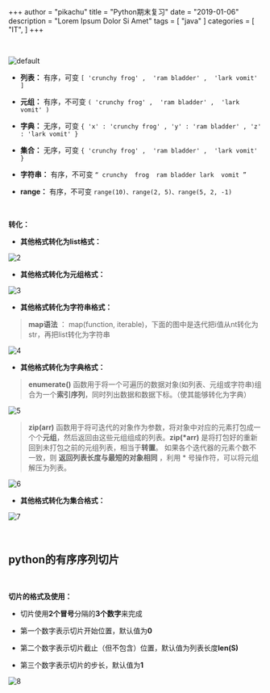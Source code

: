 +++
author = "pikachu"
title = "Python期末复习"
date = "2019-01-06"
description = "Lorem Ipsum Dolor Si Amet"
tags = [
    "java"
]
categories = [
    "IT",
]
+++


&nbsp;

![default](https://user-images.githubusercontent.com/38284818/50725805-526c8900-113e-11e9-9a4e-1f154620b12f.JPG)

- **列表：** 有序，可变
`[ 'crunchy frog' ,  'ram bladder' ,  'lark vomit' ]`

- **元组：** 有序，不可变
`( 'crunchy frog' ,  'ram bladder' ,  'lark vomit' )`

- **字典：** 无序，可变
`{ 'x' : 'crunchy frog' , 'y' : 'ram bladder' , 'z' : 'lark vomit' }`

- **集合：** 无序，可变
`{ 'crunchy frog' ,  'ram bladder' ,  'lark vomit' }`

- **字符串：** 有序，不可变
`“ crunchy  frog  ram bladder lark  vomit ”`

- **range：** 有序，不可变
`range(10)、range(2, 5)、range(5, 2, -1)`

&nbsp;

**转化：**

- **其他格式转化为list格式：**

![2](https://user-images.githubusercontent.com/38284818/50725829-171e8a00-113f-11e9-9506-78d0719e32bc.png)

- **其他格式转化为元组格式：**

![3](https://user-images.githubusercontent.com/38284818/50725848-695fab00-113f-11e9-9a84-816394eebdb1.png)

- **其他格式转化为字符串格式：** 

> **map语法** ： map(function, iterable)，下面的图中是迭代把i值从nt转化为str，再把list转化为字符串

![4](https://user-images.githubusercontent.com/38284818/50725852-7b414e00-113f-11e9-9e5c-d5b3529aa7ff.png)

- **其他格式转化为字典格式：**

> **enumerate()** 函数用于将一个可遍历的数据对象(如列表、元组或字符串)组合为一个**索引序列**，同时列出数据和数据下标。（使其能够转化为字典）

![5](https://user-images.githubusercontent.com/38284818/50725862-ae83dd00-113f-11e9-9c27-7704f0995834.png)

> **zip(arr)** 函数用于将可迭代的对象作为参数，将对象中对应的元素打包成一个个**元组**，然后返回由这些元组组成的列表。<b>zip(*arr)</b> 是将打包好的重新回到未打包之前的元组列表，相当于**转置**。
如果各个迭代器的元素个数不一致，则 **返回列表长度与最短的对象相同** ，利用 * 号操作符，可以将元组解压为列表。

![6](https://user-images.githubusercontent.com/38284818/50726315-44226b00-1146-11e9-9e2f-c1e1b0483984.png)

- **其他格式转化为集合格式：**

![7](https://user-images.githubusercontent.com/38284818/50726406-957f2a00-1147-11e9-8782-4c4437d10c39.png)

&nbsp;
&nbsp;

## python的有序序列切片

&nbsp;

**切片的格式及使用：**

- 切片使用**2个冒号**分隔的**3个数字**来完成

- 第一个数字表示切片开始位置，默认值为**0**

- 第二个数字表示切片截止（但不包含）位置，默认值为列表长度**len(S)**

- 第三个数字表示切片的步长，默认值为**1**

![8](https://user-images.githubusercontent.com/38284818/50726650-168bf080-114b-11e9-96b4-b7eacacbd591.png)
